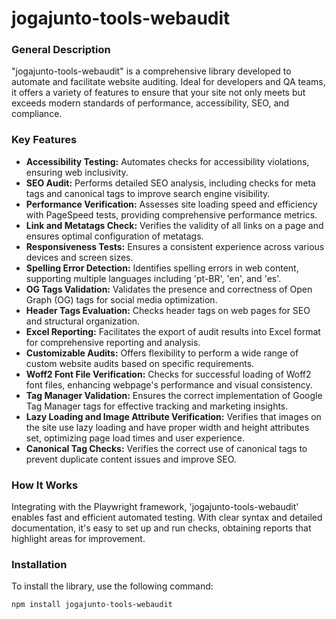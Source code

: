 # jogajunto-tools-webaudit

### General Description

"jogajunto-tools-webaudit" is a comprehensive library developed to automate and facilitate website auditing. Ideal for developers and QA teams, it offers a variety of features to ensure that your site not only meets but exceeds modern standards of performance, accessibility, SEO, and compliance.

### Key Features

- **Accessibility Testing:** Automates checks for accessibility violations, ensuring web inclusivity.
- **SEO Audit:** Performs detailed SEO analysis, including checks for meta tags and canonical tags to improve search engine visibility.
- **Performance Verification:** Assesses site loading speed and efficiency with PageSpeed tests, providing comprehensive performance metrics.
- **Link and Metatags Check:** Verifies the validity of all links on a page and ensures optimal configuration of metatags.
- **Responsiveness Tests:** Ensures a consistent experience across various devices and screen sizes.
- **Spelling Error Detection:** Identifies spelling errors in web content, supporting multiple languages including 'pt-BR', 'en', and 'es'.
- **OG Tags Validation:** Validates the presence and correctness of Open Graph (OG) tags for social media optimization.
- **Header Tags Evaluation:** Checks header tags on web pages for SEO and structural organization.
- **Excel Reporting:** Facilitates the export of audit results into Excel format for comprehensive reporting and analysis.
- **Customizable Audits:** Offers flexibility to perform a wide range of custom website audits based on specific requirements.
- **Woff2 Font File Verification:** Checks for successful loading of Woff2 font files, enhancing webpage's performance and visual consistency.
- **Tag Manager Validation:** Ensures the correct implementation of Google Tag Manager tags for effective tracking and marketing insights.
- **Lazy Loading and Image Attribute Verification:** Verifies that images on the site use lazy loading and have proper width and height attributes set, optimizing page load times and user experience.
- **Canonical Tag Checks:** Verifies the correct use of canonical tags to prevent duplicate content issues and improve SEO.

### How It Works

Integrating with the Playwright framework, 'jogajunto-tools-webaudit' enables fast and efficient automated testing. With clear syntax and detailed documentation, it's easy to set up and run checks, obtaining reports that highlight areas for improvement.

### Installation

To install the library, use the following command:

```bash
npm install jogajunto-tools-webaudit
```
